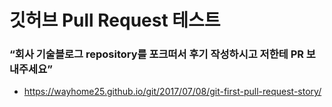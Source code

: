 # 깃허브 Pull Request 테스트

### “회사 기술블로그 repository를 포크떠서 후기 작성하시고 저한테 PR 보내주세요”
- https://wayhome25.github.io/git/2017/07/08/git-first-pull-request-story/